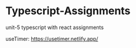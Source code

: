 # Typescript-Assignments
unit-5 typescript with react assignments

useTimer: https://usetimer.netlify.app/


